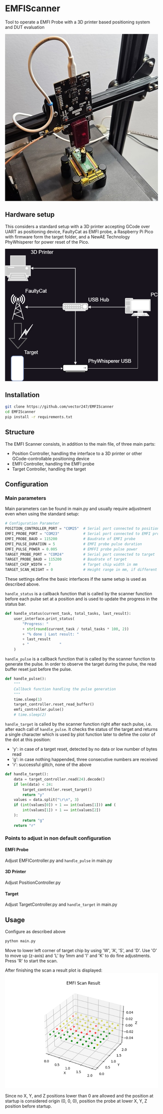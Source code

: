 # EMFIScanner
Tool to operate a EMFI Probe with a 3D printer based positioning system and DUT evaluation

![EMFI Scanner](./img/picture.jpg "EMFI Scanner")

## Hardware setup

This considers a standard setup with a 3D printer accepting GCode over UART as positioning device, FaultyCat as EMFI probe, a Raspberry Pi Pico with firmware form the target folder, and a NewAE Technology PhyWhisperer for power reset of the Pico.

![Standard Setup](./img/EMFI_Setup.png "Standard Setup")

## Installation
```bash
git clone https://github.com/vector247/EMFIScanner
cd EMFIScanner
pip install -r requirements.txt
```

## Structure
The EMFI Scanner consists, in addition to the main file, of three main parts:
- Position Controller, handling the interface to a 3D printer or other GCode-controllable positioning device
- EMFI Controller, handling the EMFI probe
- Target Controller, handling the target 

## Configuration

### Main parameters

Main parameters can be found in main.py and usually require adjustment even when using the standard setup:
```python
# Configuration Parameter
POSITION_CONTROLLER_PORT = "COM25"  # Serial port connected to position controller
EMFI_PROBE_PORT = "COM23"           # Serial port connected to EMFI probe
EMFI_PROBE_BAUD = 115200            # Baudrate of EMFI probe
EMFI_PULSE_DURATION = 5             # EMFI probe pulse duration
EMFI_PULSE_POWER = 0.005            # EMFFI probe pulse power
TARGET_PROBE_PORT = "COM24"         # Serial port connected to target
TARGET_PROBE_BAUD = 115200          # Baudrate of target
TARGET_CHIP_WIDTH = 7               # Target chip width in mm               
TARGET_SCAN_HEIGHT = 0              # Height range in mm, if different distances between chip and probe shall be tested
```
These settings define the basic interfaces if the same setup is used as described above.

`handle_status` is a callback function that is called by the scanner function before each pulse set at a position and is used to update the progress in the status bar.
```python
def handle_status(current_task, total_tasks, last_result):
    user_interface.print_status(
        "Progress: "
        + str(round(current_task / total_tasks * 100, 2))
        + "% done | Last result: "
        + last_result
        + "              "
    )
```

`handle_pulse` is a callback function that is called by the scanner function to generate the pulse. In order to observe the target during the pulse, the read buffer reset just before the pulse.
```python
def handle_pulse():
    """
    Callback function handling the pulse generation
    """
    time.sleep(1)
    target_controller.reset_read_buffer()
    emfi_controller.pulse()
    # time.sleep(2)
```
`handle_target` is called by the scanner function right after each pulse, i.e. after each call of `handle_pulse`. It checks the status of the target and returns a single character which is used by plot function later to define the color of the dot at this position:
- 'y': in case of a target reset, detected by no data or low number of bytes read
- 'g': in case nothing happended, three consecutive numbers are received
- 'r': successful glitch, none of the above 
```python
def handle_target():
    data = target_controller.read(24).decode()
    if len(data) < 24:
        target_controller.reset_target()
        return "y"
    values = data.split("\r\n", 3)
    if (int(values[0]) + 1 == int(values[1])) and (
        int(values[1]) + 1 == int(values[2])
    ):
        return "g"
    return "r"
```

### Points to adjust in non default configuration
#### EMFI Probe
Adjust EMFIController.py and `handle_pulse` in main.py

#### 3D Printer
Adjust PositionController.py

#### Target 
Adjust TargetController.py and `handle_target` in main.py

## Usage

Configure as described above

```bash
python main.py
```

Move to lower left corner of target chip by using 'W', 'A', 'S', and 'D'. Use 'O' to move up (z-axis) and 'L' by 1mm and 'I' and 'K' to do fine adjustments.
Press 'R' to start the scan.

After finishing the scan a result plot is displayed:
![Sample Result](./img/scan_result.png "Sample Result")

Since no X, Y, and Z positions lower than 0 are allowed and the position at startup is considered origin (0, 0, 0), position the probe at lower X, Y, Z position before startup.
